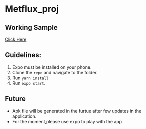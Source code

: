 # Metflux_proj

## Working Sample
[Click Here](
https://drive.google.com/drive/folders/1hGfnXovF3PaxIUwAzfW1IMz3AvkoSUn0?usp=sharing)

## Guidelines:
1. Expo must be installed on your phone.
2. Clone the `repo` and navigate to the folder.
3. Run ` yarn install `
4. Run ` expo start `.


## Future
* Apk file will be generated in the furtue after few updates in the application.
* For the moment,please  use expo to play with the app
